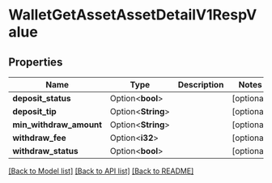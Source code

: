 # WalletGetAssetAssetDetailV1RespValue

## Properties

Name | Type | Description | Notes
------------ | ------------- | ------------- | -------------
**deposit_status** | Option<**bool**> |  | [optional]
**deposit_tip** | Option<**String**> |  | [optional]
**min_withdraw_amount** | Option<**String**> |  | [optional]
**withdraw_fee** | Option<**i32**> |  | [optional]
**withdraw_status** | Option<**bool**> |  | [optional]

[[Back to Model list]](../README.md#documentation-for-models) [[Back to API list]](../README.md#documentation-for-api-endpoints) [[Back to README]](../README.md)


